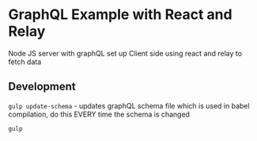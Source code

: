 # GraphQL Example with React and Relay

Node JS server with graphQL set up
Client side using react and relay to fetch data

## Development

`gulp update-schema` - updates graphQL schema file which is used in babel compilation, do this EVERY time the schema is changed

`gulp`
